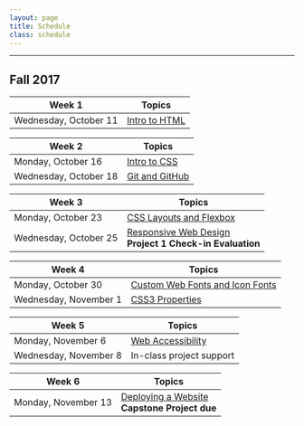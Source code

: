 ```yaml
---
layout: page
title: Schedule
class: schedule
---
```


---

## Fall 2017

Week 1                     | Topics
-------------------------- | --------------------------
Wednesday, October 11      | [Intro to HTML](/lesson/intro-to-html/)

Week 2                     | Topics
-------------------------- | --------------------------
Monday, October 16         | [Intro to CSS](/lesson/intro-to-css/)
Wednesday, October 18      | [Git and GitHub](/lesson/git-and-github/)

Week 3                     | Topics
-------------------------- | --------------------------
Monday, October 23         | [CSS Layouts and Flexbox](/lesson/css-layouts/)
Wednesday, October 25      | [Responsive Web Design](/lesson/responsive-web-design/)<br /> __Project 1 Check-in Evaluation__

Week 4                     | Topics
-------------------------- | --------------------------
Monday, October 30         | [Custom Web Fonts and Icon Fonts](/lesson/custom-web-fonts-and-icon-fonts/)
Wednesday, November 1      | [CSS3 Properties](/lesson/css3-properties/)

Week 5                     | Topics
-------------------------- | --------------------------
Monday, November 6         | [Web Accessibility](/lesson/web-accessibility/)
Wednesday, November 8      | In-class project support

Week 6                     | Topics
-------------------------- | --------------------------
Monday, November 13        | [Deploying a Website](/lesson/deploying-a-website/)<br />__Capstone Project due__
